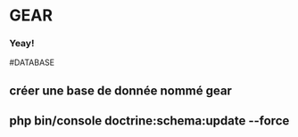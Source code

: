 # GEAR
### Yeay!

#DATABASE
## créer une base de donnée nommé gear

## php bin/console doctrine:schema:update --force

